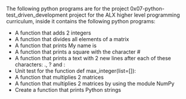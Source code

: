 The following python programs are for the project 0x07-python-test_driven_development project for the ALX higher level programming curriculum, inside it contains the following python programs:

* A function that adds 2 integers
* A function that divides all elements of a matrix
* A function that prints My name is <first name> <last name>
* A function that prints a square with the character #
* A function that prints a text with 2 new lines after each of these characters: ., ? and :
* Unit test for the function def max_integer(list=[]):
* A function that multiplies 2 matrices
* A function that multiplies 2 matrices by using the module NumPy
* Create a function that prints Python strings
